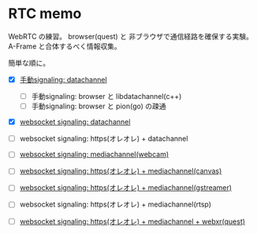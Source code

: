 # RTC memo

WebRTC の練習。
browser(quest) と 非ブラウザで通信経路を確保する実験。
A-Frame と合体するべく情報収集。

簡単な順に。

- [x] [手動signaling: datachannel](./minimum_datachannel/README.md)
  - [ ] 手動signaling: browser と libdatachannel(c++)
  - [ ] 手動signaling: browser と pion(go) の疎通
- [x] [websocket signaling: datachannel](./ws_datachannel/README.md)
- [ ] websocket signaling: https(オレオレ) + datachannel
- [ ] [websocket signaling: mediachannel(webcam)](./ws_mediachannel/README.md)
- [ ] [websocket signaling: https(オレオレ) + mediachannel(canvas)](./mediachannel_canvas/README.md)
- [ ] [websocket signaling: https(オレオレ) + mediachannel(gstreamer)](./mediachannel_gst/README.md)
- [ ] websocket signaling: https(オレオレ) + mediachannel(rtsp)
- [ ] [websocket signaling: https(オレオレ) + mediachannel + webxr(quest)](./rtc_xr/README.md)

